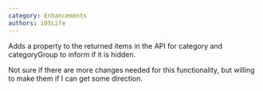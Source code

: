 ```yaml
---
category: Enhancements
authors: iOSLife
---
```


Adds a property to the returned items in the API for category and categoryGroup to inform if it is hidden.

Not sure if there are more changes needed for this functionality, but willing to make them if I can get some direction. 